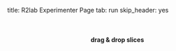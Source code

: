 title: R2lab Experimenter Page
tab: run
skip_header: yes
<!--float_menu_template: r2lab/float_menu-slices.html-->

<div class="container">
  <div class="row">
    <div class="col-md-12">
      <div id='messages' style="display: none" class="" role="alert">
        <a class="close" onclick="$('.alert').hide()">×</a>
      </div>
      <div id='loading' style="display: none" class="alert alert-info" role="alert">
        <strong>Be patient!</strong> Loading informations from server...
      </div>
    </div>
  </div>
  <br />
  <div class="row" id="all">
    <div class="col-md-2">
      <div id="wrap">
        <div id="my-slices">
          <h4 align="center">drag & drop slices</h4>
        </div>
        <div style="clear:both"></div>
      </div>
    </div>
    <div class="col-md-4">
      <div id="calendar"></div>
      <style type="text/css"> @import url("/plugins/liveleases/css/fullcalendar.css"); </style>
      <script type="text/javascript" src="/plugins/liveleases/js/moment.min.js"></script>
      <script type="text/javascript" src="/plugins/liveleases/js/jquery-ui.fullcalendar-custom.min.js"></script>
      <script type="text/javascript" src="/plugins/liveleases/js/fullcalendar.min.js"></script>
      <style type="text/css"> @import url("/plugins/liveleases/css/calendar.css"); </style>
      <script type="text/javascript" src="/plugins/liveleases/js/calendar.js"></script>
      <div id="current-slice" data-current-slice-color="#000" data-current-slice-name="onelab.inria.mario.script"></div>
    </div>
    <div class="col-md-6">
    <div id="livemap_container"></div>
    <script type="text/javascript" src="/plugins/livemap.js"></script>
    <script>
    livemap_show_rxtx_rates = true;
    livemap_space_x = livemap_space_y = 60;
    livemap_radius_unavailable = 18;
    livemap_radius_ok = 13.5;
    livemap_radius_pinging = 9;
    livemap_radius_warming = 4.5;
    livemap_radius_ko = 0;
    livemap_margin_x = 5;
    livemap_margin_y = 5;
    livemap_padding_x = 40;
    livemap_padding_y = 40;
    </script>
    <style type="text/css"> @import url("/plugins/livemap.css"); </style>
    <div id="actions"></div>
    </div>
  </div>
  <div class="row">
    <div class="col-md-12">
      <br/>
      <table class="table table-condensed" id='livetable_container'> </table>
      <script type="text/javascript" src="/plugins/livetable.js"></script>
      <script>livetable_show_rxtx_rates = true;</script>
      <style type="text/css"> @import url("/plugins/livetable.css"); </style>
    </div>
  </div>    
</div>
